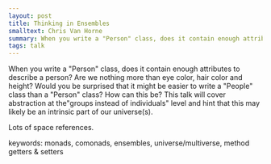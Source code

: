 ```yaml
---
layout: post
title: Thinking in Ensembles
smalltext: Chris Van Horne
summary: When you write a "Person" class, does it contain enough attributes to describe a person? Are we nothing more than eye color, hair color and height? Would you be surprised that it might be easier to write a "People" class than a "Person" class? How can this be? This talk will cover abstraction at the "groups instead of individuals" level and hint that this may likely be an intrinsic part of our universe(s).
tags: talk
---
```


When you write a "Person" class, does it contain enough attributes to describe
a person? Are we nothing more than eye color, hair color and height? Would you
be surprised that it might be easier to write a "People" class than a "Person"
class? How can this be? This talk will cover abstraction at the"groups instead
of individuals" level and hint that this may likely be an intrinsic part of
our universe(s).

Lots of space references.

keywords: monads, comonads, ensembles, universe/multiverse, method getters & setters
